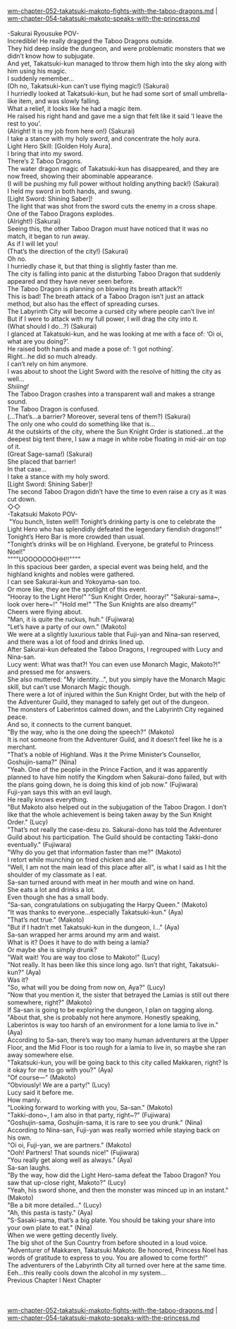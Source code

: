 [wm-chapter-052-takatsuki-makoto-fights-with-the-taboo-dragons.md](./wm-chapter-052-takatsuki-makoto-fights-with-the-taboo-dragons.md) | [wm-chapter-054-takatsuki-makoto-speaks-with-the-princess.md](./wm-chapter-054-takatsuki-makoto-speaks-with-the-princess.md) <br/>
<br/>
-Sakurai Ryousuke POV-<br/>
Incredible! He really dragged the Taboo Dragons outside.<br/>
They hid deep inside the dungeon, and were problematic monsters that we didn’t know how to subjugate.<br/>
And yet, Takatsuki-kun managed to throw them high into the sky along with him using his magic.<br/>
I suddenly remember…<br/>
(Oh no, Takatsuki-kun can’t use flying magic!) (Sakurai)<br/>
I hurriedly looked at Takatsuki-kun, but he had some sort of small umbrella-like item, and was slowly falling.<br/>
What a relief, it looks like he had a magic item.<br/>
He raised his right hand and gave me a sign that felt like it said ‘I leave the rest to you’.<br/>
(Alright! It is my job from here on!) (Sakurai)<br/>
I take a stance with my holy sword, and concentrate the holy aura.<br/>
Light Hero Skill: [Golden Holy Aura].<br/>
I bring that into my sword.<br/>
There’s 2 Taboo Dragons.<br/>
The water dragon magic of Takatsuki-kun has disappeared, and they are now freed, showing their abominable appearance.<br/>
(I will be pushing my full power without holding anything back!) (Sakurai)<br/>
I held my sword in both hands, and swung.<br/>
[Light Sword: Shining Saber]! <br/>
The light that was shot from the sword cuts the enemy in a cross shape.<br/>
One of the Taboo Dragons explodes.<br/>
(Alright!) (Sakurai)<br/>
Seeing this, the other Taboo Dragon must have noticed that it was no match, it began to run away.<br/>
As if I will let you!<br/>
(That’s the direction of the city!) (Sakurai)<br/>
Oh no.<br/>
I hurriedly chase it, but that thing is slightly faster than me.<br/>
The city is falling into panic at the disturbing Taboo Dragon that suddenly appeared and they have never seen before.<br/>
The Taboo Dragon is planning on blowing its breath attack?! <br/>
This is bad! The breath attack of a Taboo Dragon isn’t just an attack method, but also has the effect of spreading curses.<br/>
The Labyrinth City will become a cursed city where people can’t live in!<br/>
But if I were to attack with my full power, I will drag the city into it.<br/>
(What should I do…?) (Sakurai)<br/>
I glanced at Takatsuki-kun, and he was looking at me with a face of: ‘Oi oi, what are you doing?’.<br/>
He raised both hands and made a pose of: ‘I got nothing’. <br/>
Right…he did so much already.<br/>
I can’t rely on him anymore.<br/>
I was about to shoot the Light Sword with the resolve of hitting the city as well…<br/>
*Shiiing!*<br/>
The Taboo Dragon crashes into a transparent wall and makes a strange sound.<br/>
The Taboo Dragon is confused.<br/>
(…That’s…a barrier? Moreover, several tens of them?) (Sakurai)<br/>
The only one who could do something like that is…<br/>
At the outskirts of the city, where the Sun Knight Order is stationed…at the deepest big tent there, I saw a mage in white robe floating in mid-air on top of it.<br/>
(Great Sage-sama!) (Sakurai)<br/>
She placed that barrier!<br/>
In that case…<br/>
I take a stance with my holy sword.<br/>
[Light Sword: Shining Saber]!<br/>
The second Taboo Dragon didn’t have the time to even raise a cry as it was cut down.<br/>
◇◇<br/>
-Takatsuki Makoto POV-<br/>
 "You bunch, listen well!! Tonight’s drinking party is one to celebrate the Light Hero who has splendidly defeated the legendary fiendish dragons!!" <br/>
Tonight’s Hero Bar is more crowded than usual.<br/>
"Tonight’s drinks will be on Highland. Everyone, be grateful to Princess Noel!" <br/>
""""UOOOOOOOHH!!""""<br/>
In this spacious beer garden, a special event was being held, and the highland knights and nobles were gathered.<br/>
I can see Sakurai-kun and Yokoyama-san too.<br/>
Or more like, they are the spotlight of this event.<br/>
"Hooray to the Light Hero!" "Sun Knight Order, hooray!" "Sakurai-sama~, look over here~!" "Hold me!" "The Sun Knights are also dreamy!" <br/>
Cheers were flying about.<br/>
"Man, it is quite the ruckus, huh." (Fujiwara)<br/>
"Let’s have a party of our own." (Makoto)<br/>
We were at a slightly luxurious table that Fuji-yan and Nina-san reserved, and there was a lot of food and drinks lined up.<br/>
After Sakurai-kun defeated the Taboo Dragons, I regrouped with Lucy and Nina-san.<br/>
Lucy went: What was that?! You can even use Monarch Magic, Makoto?!" and pressed me for answers.<br/>
She also muttered: "My identity…", but you simply have the Monarch Magic skill, but can’t use Monarch Magic though.<br/>
There were a lot of injured within the Sun Knight Order, but with the help of the Adventurer Guild, they managed to safely get out of the dungeon.<br/>
The monsters of Laberintos calmed down, and the Labyrinth City regained peace.<br/>
And so, it connects to the current banquet.<br/>
"By the way, who is the one doing the speech?" (Makoto)<br/>
It is not someone from the Adventurer Guild, and it doesn’t feel like he is a merchant.<br/>
"That’s a noble of Highland. Was it the Prime Minister’s Counsellor, Goshujin-sama?" (Nina)<br/>
"Yeah. One of the people in the Prince Faction, and it was apparently planned to have him notify the Kingdom when Sakurai-dono failed, but with the plans going down, he is doing this kind of job now." (Fujiwara)<br/>
Fuji-yan says this with an evil laugh.<br/>
He really knows everything.<br/>
"But Makoto also helped out in the subjugation of the Taboo Dragon. I don’t like that the whole achievement is being taken away by the Sun Knight Order." (Lucy)<br/>
"That’s not really the case-desu zo. Sakurai-dono has told the Adventurer Guild about his participation. The Guild should be contacting Takki-dono eventually." (Fujiwara)<br/>
"Why do you get that information faster than me?" (Makoto)<br/>
I retort while munching on fried chicken and ale.<br/>
"Well, I am not the main lead of this place after all", is what I said as I hit the shoulder of my classmate as I eat.<br/>
Sa-san turned around with meat in her mouth and wine on hand.<br/>
She eats a lot and drinks a lot.<br/>
Even though she has a small body.<br/>
"Sa-san, congratulations on subjugating the Harpy Queen." (Makoto)<br/>
"It was thanks to everyone…especially Takatsuki-kun." (Aya)<br/>
"That’s not true." (Makoto)<br/>
"But if I hadn’t met Takatsuki-kun in the dungeon, I…" (Aya)<br/>
Sa-san wrapped her arms around my arm and waist.<br/>
What is it? Does it have to do with being a lamia? <br/>
Or maybe she is simply drunk?<br/>
"Wait wait! You are way too close to Makoto!" (Lucy)<br/>
"Not really. It has been like this since long ago. Isn’t that right, Takatsuki-kun?" (Aya)<br/>
Was it?<br/>
"So, what will you be doing from now on, Aya?" (Lucy)<br/>
"Now that you mention it, the sister that betrayed the Lamias is still out there somewhere, right?" (Makoto)<br/>
If Sa-san is going to be exploring the dungeon, I plan on tagging along.<br/>
"About that, she is probably not here anymore. Honestly speaking, Laberintos is way too harsh of an environment for a lone lamia to live in." (Aya)<br/>
According to Sa-san, there’s way too many human adventurers at the Upper Floor, and the Mid Floor is too rough for a lamia to live in, so maybe she ran away somewhere else. <br/>
"Takatsuki-kun, you will be going back to this city called Makkaren, right? Is it okay for me to go with you?" (Aya)<br/>
"Of course—" (Makoto)<br/>
"Obviously! We are a party!" (Lucy)<br/>
Lucy said it before me.<br/>
How manly.<br/>
"Looking forward to working with you, Sa-san." (Makoto)<br/>
"Takki-dono~, I am also in that party, right~?" (Fujiwara)<br/>
"Goshujin-sama, Goshujin-sama, it is rare to see you drunk." (Nina)<br/>
According to Nina-san, Fuji-yan was really worried while staying back on his own.<br/>
"Oi oi, Fuji-yan, we are partners." (Makoto)<br/>
"Ooh! Partners! That sounds nice!" (Fujiwara)<br/>
"You really get along well as always." (Aya)<br/>
Sa-san laughs.<br/>
"By the way, how did the Light Hero-sama defeat the Taboo Dragon? You saw that up-close right, Makoto?" (Lucy)<br/>
"Yeah, his sword shone, and then the monster was minced up in an instant." (Makoto)<br/>
"Be a bit more detailed…" (Lucy)<br/>
"Ah, this pasta is tasty." (Aya)<br/>
"S-Sasaki-sama, that’s a big plate. You should be taking your share into your own plate to eat." (Nina)<br/>
When we were getting decently lively.<br/>
The big shot of the Sun Country from before shouted in a loud voice.<br/>
"Adventurer of Makkaren, Takatsuki Makoto. Be honored, Princess Noel has words of gratitude to express to you. You are allowed to come forth!" <br/>
The adventurers of the Labyrinth City all turned over here at the same time.<br/>
Eeh…this really cools down the alcohol in my system…<br/>
Previous Chapter l Next Chapter<br/>
<br/>
<br/> <br/>
[wm-chapter-052-takatsuki-makoto-fights-with-the-taboo-dragons.md](./wm-chapter-052-takatsuki-makoto-fights-with-the-taboo-dragons.md) | [wm-chapter-054-takatsuki-makoto-speaks-with-the-princess.md](./wm-chapter-054-takatsuki-makoto-speaks-with-the-princess.md) <br/>
